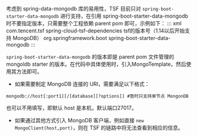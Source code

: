 考虑到 spring-data-mongodb 库的易用性，TSF 目前只对 `spring-boot-starter-data-mongodb` 进行支持，在引用 spring-boot-starter-data-mongodb 时不要指定版本，只需要整个工程依赖 parent pom 即可，示例如下：
<dx-codeblock>
:::  xml
<parent>
	<groupId>com.tencent.tsf</groupId>
	<artifactId>spring-cloud-tsf-dependencies</artifactId>
	<version>tsf的版本号（1.14以后开始支持 MongoDB）</version>
	<dependency>
		<groupId>org.springframework.boot</groupId>
		<artifactId>spring-boot-starter-data-mongodb</artifactId>
	 </dependency>
</parent>
:::
</dx-codeblock>

`spring-boot-starter-data-mongodb` 的版本即是 parent pom 文件管理的 mongoldb starter 的版本。在代码中具体使用时，引入MongoTemplate，然后使用其方法即可。
- 如果需要制定 MongoDB 连接的 URI，需要满足以下格式：
```shell
mongodb://host[:port1][/[database][?options]] #暂时只支持单节点 MongonDB
```
也可以不用填写，即默认 host 是本机，默认端口27017。
- 如果通过其他方式引入 MongoDB 客户端，例如直接 `new MongoClient(host,port)`，则在 TSF 的链路中将无法查看到相应的信息。
